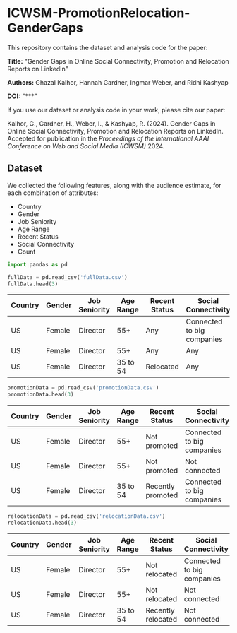 # ICWSM-PromotionRelocation-GenderGaps

This repository contains the dataset and analysis code for the paper:

**Title:** "Gender Gaps in Online Social Connectivity, Promotion and Relocation Reports on LinkedIn"

**Authors:** Ghazal Kalhor, Hannah Gardner, Ingmar Weber, and Ridhi Kashyap

**DOI:** "***"

If you use our dataset or analysis code in your work, please cite our paper:

Kalhor, G., Gardner, H., Weber, I., & Kashyap, R. (2024). Gender Gaps in Online Social Connectivity, Promotion and Relocation Reports on LinkedIn. Accepted for publication in the *Proceedings of the International AAAI Conference on Web and Social Media (ICWSM)* 2024.

## Dataset
We collected the following features, along with the audience estimate, for each combination of attributes:

* Country
* Gender
* Job Seniority
* Age Range
* Recent Status
* Social Connectivity
* Count


```python
import pandas as pd

fullData = pd.read_csv('fullData.csv')
fullData.head(3)
```

|Country|Gender|Job Seniority|Age Range|Recent Status|Social Connectivity|Count|
|----|----|----|----|----|----|----|
|US|Female|Director|55+|Any|Connected to big companies|8200|
|US|Female|Director|55+|Any|Any|19000|
|US|Female|Director|35 to 54|Relocated|Any|390|

```python
promotionData = pd.read_csv('promotionData.csv')
promotionData.head(3)
```

|Country|Gender|Job Seniority|Age Range|Recent Status|Social Connectivity|Count|
|----|----|----|----|----|----|----|
|US|Female|Director|55+|Not promoted|Connected to big companies|8200|
|US|Female|Director|55+|Not promoted|Not connected|10800|
|US|Female|Director|35 to 54|Recently promoted|Connected to big companies|2600|

```python
relocationData = pd.read_csv('relocationData.csv')
relocationData.head(3)
```

|Country|Gender|Job Seniority|Age Range|Recent Status|Social Connectivity|Count|
|----|----|----|----|----|----|----|
|US|Female|Director|55+|Not relocated|Connected to big companies|8200|
|US|Female|Director|55+|Not relocated|Not connected|10800|
|US|Female|Director|35 to 54|Recently relocated|Not connected|390|
